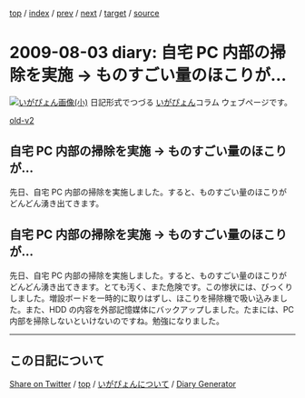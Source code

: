 [top](../index.html) 
 / [index](index.html) 
 / [prev](ig090719.html) 
 / [next](ig090814.html) 
 / [target](https://igapyon.github.io/diary/2009/ig090803.html) 
 / [source](https://github.com/igapyon/diary/blob/gh-pages/2009/ig090803.html.src.md) 

2009-08-03 diary: 自宅 PC 内部の掃除を実施 → ものすごい量のほこりが…
=====================================================================================================
[![いがぴょん画像(小)](https://igapyon.github.io/diary/images/iga200306s.jpg "いがぴょん")](https://igapyon.github.io/diary/memo/memoigapyon.html) 日記形式でつづる [いがぴょん](https://igapyon.github.io/diary/memo/memoigapyon.html)コラム ウェブページです。

[old-v2](ig090803-orig.html)

## 自宅 PC 内部の掃除を実施 → ものすごい量のほこりが…

先日、自宅 PC 内部の掃除を実施しました。すると、ものすごい量のほこりが どんどん湧き出てきます。


## 自宅 PC 内部の掃除を実施 → ものすごい量のほこりが…

先日、自宅 PC 内部の掃除を実施しました。すると、ものすごい量のほこりが どんどん湧き出てきます。とても汚く、また危険です。この惨状には、びっくりしました。増設ボードを一時的に取りはずし、ほこりを掃除機で吸い込みました。また、HDD の内容を外部記憶媒体にバックアップしました。たまには、PC 内部を掃除しないといけないのですね。勉強になりました。

----------------------------------------------------------------------------------------------------

## この日記について

[Share on Twitter](https://twitter.com/intent/tweet?hashtags=igapyon%2Cdiary%2C%E3%81%84%E3%81%8C%E3%81%B4%E3%82%87%E3%82%93&text=%E8%87%AA%E5%AE%85+PC+%E5%86%85%E9%83%A8%E3%81%AE%E6%8E%83%E9%99%A4%E3%82%92%E5%AE%9F%E6%96%BD+%E2%86%92+%E3%82%82%E3%81%AE%E3%81%99%E3%81%94%E3%81%84%E9%87%8F%E3%81%AE%E3%81%BB%E3%81%93%E3%82%8A%E3%81%8C%E2%80%A6&url=https%3A%2F%2Figapyon.github.io%2Fdiary%2F2009%2Fig090803.html) / [top](../index.html) / [いがぴょんについて](https://igapyon.github.io/diary/memo/memoigapyon.html) / [Diary Generator](https://github.com/igapyon/igapyonv3)
